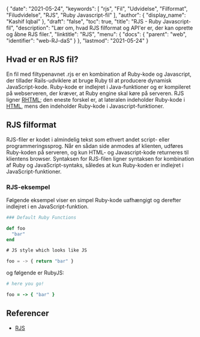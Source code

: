 {
  "date": "2021-05-24",
  "keywords": [
"rjs",
"Fil",
"Udvidelse",
"Filformat",
"Filudvidelse",
"RJS",
"Ruby Javascript-fil"
],
  "author": {
    "display_name": "Kashif Iqbal"
},
  "draft": "false",
  "toc": true,
  "title": "RJS - Ruby Javascript-fil",
  "description": "Lær om, hvad RJS filformat og API'er er, der kan oprette og åbne RJS filer.",
  "linktitle": "RJS",
  "menu": {
    "docs": {
      "parent": "web",
      "identifier": "web-RJ-daS"
}
},
  "lastmod": "2021-05-24"
}

## Hvad er en RJS fil?

En fil med filtypenavnet .rjs er en kombination af Ruby-kode og Javascript, der tillader Rails-udviklere at bruge Ruby til at producere dynamisk JavaScript-kode. Ruby-kode er indlejret i Java-funktioner og er kompileret på webserveren, der kræver, at Ruby engine skal køre på serveren. RJS ligner [RHTML](/web/rhtml/); den eneste forskel er, at lateralen indeholder Ruby-kode i [HTML](/web/html/), mens den indeholder Ruby-kode i Javascript-funktioner.

## RJS filformat

RJS-filer er kodet i almindelig tekst som ethvert andet script- eller programmeringssprog. Når en sådan side anmodes af klienten, udføres Ruby-koden på serveren, og kun HTML- og Javascript-kode returneres til klientens browser. Syntaksen for RJS-filen ligner syntaksen for kombination af Ruby og JavaScript-syntaks, således at kun Ruby-koden er indlejret i JavaScript-funktioner.

### RJS-eksempel

Følgende eksempel viser en simpel Ruby-kode uafhængigt og derefter indlejret i en JavaScript-funktion.

```Ruby
### Default Ruby Functions

def foo
  "bar"
end
```

```JavaScript
# JS style which looks like JS

foo = -> { return "bar" }
```
og følgende er RubyJS:
```Ruby
# here you go!

foo = -> { "bar" }
```
## Referencer

* [RJS](https://github.com/makevoid/rjs)


